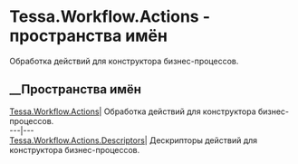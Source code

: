 # Tessa.Workflow.Actions - пространства имён
Обработка действий для конструктора бизнес-процессов.
##  __Пространства имён
[Tessa.Workflow.Actions](N_Tessa_Workflow_Actions.htm)| Обработка действий для
конструктора бизнес-процессов.  
---|---  
[Tessa.Workflow.Actions.Descriptors](N_Tessa_Workflow_Actions_Descriptors.htm)|
Дескрипторы действий для конструктора бизнес-процессов.
